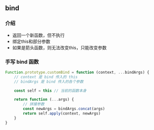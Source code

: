 ## bind

### 介绍

- 返回一个新函数，但不执行
- 绑定this和部分参数
- 如果是箭头函数，则无法改变this，只能改变参数

### 手写 bind 函数

```js
Function.prototype.customBind = function (context, ...bindArgs) {
    // context 是 bind 传入的 this
    // bindArgs 是 bind 传入的各个参数

    const self = this // 当前的函数本身

    return function (...args) {
        // 拼接参数
        const newArgs = bindArgs.concat(args)
        return self.apply(context, newArgs)
    }
}
```